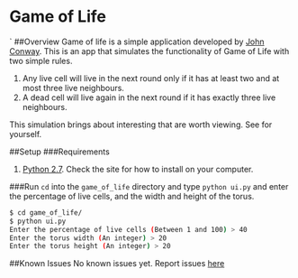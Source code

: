 Game of Life
============
`
##Overview
Game of life is a simple application developed by [John Conway](http://en.wikipedia.org/wiki/Conway's_Game_of_Life). This is an app that simulates the functionality of Game of Life with two simple rules.

1. Any live cell will live in the next round only if it has at least two and at most three live neighbours.
2. A dead cell will live again in the next round if it has exactly three live neighbours.

This simulation brings about interesting that are worth viewing. See for yourself.

##Setup
###Requirements
1. [Python 2.7](https://www.python.org/download/). Check the site for how to install on your computer.

###Run
`cd` into the `game_of_life` directory and type `python ui.py` and enter the percentage of live cells, and the width and height of the torus.
```sh
$ cd game_of_life/
$ python ui.py
Enter the percentage of live cells (Between 1 and 100) > 40
Enter the torus width (An integer) > 20
Enter the torus height (An integer) > 20
```

##Known Issues
No known issues yet. Report issues [here](mailto:gerald@meltwater.org)